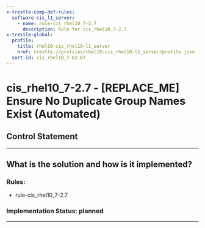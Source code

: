 ```yaml
---
x-trestle-comp-def-rules:
  software-cis_l1_server:
    - name: rule-cis_rhel10_7-2.7
      description: Rule for cis_rhel10_7-2.7
x-trestle-global:
  profile:
    title: rhel10-cis_rhel10-l1_server
    href: trestle://profiles/rhel10-cis_rhel10-l1_server/profile.json
  sort-id: cis_rhel10_7-02.07
---
```


# cis_rhel10_7-2.7 - \[REPLACE_ME\] Ensure No Duplicate Group Names Exist (Automated)

## Control Statement

______________________________________________________________________

## What is the solution and how is it implemented?

<!-- For implementation status enter one of: implemented, partial, planned, alternative, not-applicable -->

<!-- Note that the list of rules under ### Rules: is read-only and changes will not be captured after assembly to JSON -->

<!-- Add control implementation description here for control: cis_rhel10_7-2.7 -->

### Rules:

  - rule-cis_rhel10_7-2.7

### Implementation Status: planned

______________________________________________________________________
